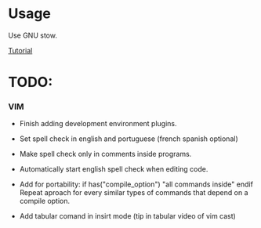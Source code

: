 # Usage

Use GNU stow.

[Tutorial](https://alexpearce.me/2016/02/managing-dotfiles-with-stow/)

# TODO:

### VIM
* Finish adding development environment plugins.

* Set spell check in english and portuguese (french spanish optional)

* Make spell check only in comments inside programs. 

* Automatically start english spell check when editing code.

* Add for portability:
if has("compile_option")
    "all commands inside"
endif
Repeat aproach for every similar types of commands that depend on a compile
option.

* Add tabular comand in insirt mode (tip in tabular video of vim cast)
